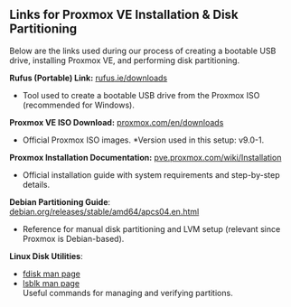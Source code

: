 **Links for Proxmox VE Installation & Disk Partitioning**
--
Below are the links used during our process of creating a bootable USB drive, installing Proxmox VE, and performing disk partitioning.

**Rufus (Portable) Link:** [rufus.ie/downloads](https://rufus.ie/en/)
- Tool used to create a bootable USB drive from the Proxmox ISO (recommended for Windows).

**Proxmox VE ISO Download:** [proxmox.com/en/downloads](https://www.proxmox.com/en/downloads)
-   Official Proxmox ISO images. *Version used in this setup: v9.0-1.

**Proxmox Installation Documentation:** [pve.proxmox.com/wiki/Installation](https://pve.proxmox.com/wiki/Installation)
- Official installation guide with system requirements and step-by-step details.

**Debian Partitioning Guide**: [debian.org/releases/stable/amd64/apcs04.en.html](https://www.debian.org/releases/stable/amd64/apcs04.en.html)  
- Reference for manual disk partitioning and LVM setup (relevant since Proxmox is Debian-based).

**Linux Disk Utilities**:  
  - [fdisk man page](https://man7.org/linux/man-pages/man8/fdisk.8.html)  
  - [lsblk man page](https://man7.org/linux/man-pages/man8/lsblk.8.html)  
  Useful commands for managing and verifying partitions. 
